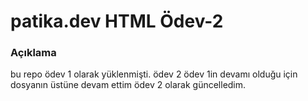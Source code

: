 # patika.dev HTML Ödev-2

### Açıklama
bu repo ödev 1 olarak yüklenmişti. ödev 2 ödev 1in devamı olduğu için dosyanın üstüne devam ettim ödev 2 olarak güncelledim.
